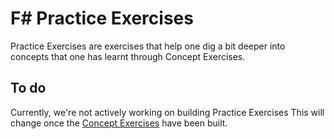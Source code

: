 # F&#35; Practice Exercises

Practice Exercises are exercises that help one dig a bit deeper into concepts that one has learnt through Concept Exercises.

## To do

Currently, we're not actively working on building Practice Exercises This will change once the [Concept Exercises][exercises-concept] have been built.

[exercises-concept]: ../concept/README.md
